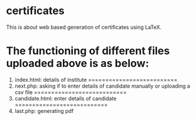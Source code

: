 certificates
============
This is about web based generation of certificates using LaTeX.

The functioning of different files uploaded above is as below:
===========================
1. index.html: details of institute
==========================
2. next.php: asking if to enter details of candidate manually or uploading a csv file
===========================
3. candidate.html: enter details of candidate
===========================
4. last.php: generating pdf
